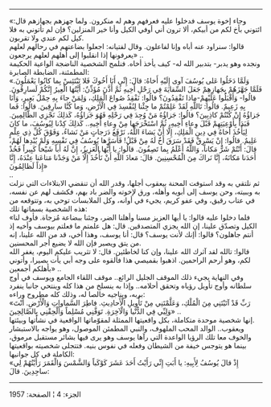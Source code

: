 ------------------------------------------------------------------------

«وجاء إخوة يوسف فدخلوا عليه فعرفهم وهم له منكرون. ولما جهزهم بجهازهم
قال: ائتوني بأخ لكم من أبيكم، ألا ترون أني أوفي الكيل وأنا خير المنزلين؟
فإن لم تأتوني به فلا كيل لكم عندي ولا تقربون.  
قالوا: سنراود عنه أباه وإنا لفاعلون. وقال لفتيانه: اجعلوا بضاعتهم في
رحالهم لعلهم يعرفونها إذا انقلبوا إلى أهلهم لعلهم يرجعون» ..  
ونجده وهو يدبر- بتدبير الله له- كيف يأخذ أخاه. فنلمح الشخصية الناضجة
الواعية الحكيمة المطمئنة، الضابطة الصابرة:  
«وَلَمَّا دَخَلُوا عَلى يُوسُفَ آوى إِلَيْهِ أَخاهُ: قالَ: إِنِّي أَنَا أَخُوكَ فَلا تَبْتَئِسْ بِما
كانُوا يَعْمَلُونَ. فَلَمَّا جَهَّزَهُمْ بِجَهازِهِمْ جَعَلَ السِّقايَةَ فِي رَحْلِ أَخِيهِ ثُمَّ أَذَّنَ مُؤَذِّنٌ:
أَيَّتُهَا الْعِيرُ إِنَّكُمْ لَسارِقُونَ. قالُوا- وَأَقْبَلُوا عَلَيْهِمْ-ماذا تَفْقِدُونَ؟ قالُوا: نَفْقِدُ
صُواعَ الْمَلِكِ، وَلِمَنْ جاءَ بِهِ حِمْلُ بَعِيرٍ، وَأَنَا بِهِ زَعِيمٌ. قالُوا: تَاللَّهِ لَقَدْ عَلِمْتُمْ
ما جِئْنا لِنُفْسِدَ فِي الْأَرْضِ، وَما كُنَّا سارِقِينَ. قالُوا: فَما جَزاؤُهُ إِنْ كُنْتُمْ كاذِبِينَ؟
قالُوا: جَزاؤُهُ مَنْ وُجِدَ فِي رَحْلِهِ فَهُوَ جَزاؤُهُ، كَذلِكَ نَجْزِي الظَّالِمِينَ. فَبَدَأَ بِأَوْعِيَتِهِمْ
قَبْلَ وِعاءِ أَخِيهِ، ثُمَّ اسْتَخْرَجَها مِنْ وِعاءِ أَخِيهِ.. كَذلِكَ كِدْنا لِيُوسُفَ، ما كانَ لِيَأْخُذَ
أَخاهُ فِي دِينِ الْمَلِكِ، إِلَّا أَنْ يَشاءَ اللَّهُ، نَرْفَعُ دَرَجاتٍ مَنْ نَشاءُ، وَفَوْقَ كُلِّ ذِي عِلْمٍ
عَلِيمٌ. قالُوا: إِنْ يَسْرِقْ فَقَدْ سَرَقَ أَخٌ لَهُ مِنْ قَبْلُ! فَأَسَرَّها يُوسُفُ فِي نَفْسِهِ وَلَمْ يُبْدِها
لَهُمْ، قالَ: أَنْتُمْ شَرٌّ مَكاناً، وَاللَّهُ أَعْلَمُ بِما تَصِفُونَ. قالُوا: يا أَيُّهَا الْعَزِيزُ، إِنَّ
لَهُ أَباً شَيْخاً كَبِيراً فَخُذْ أَحَدَنا مَكانَهُ، إِنَّا نَراكَ مِنَ الْمُحْسِنِينَ. قالَ: مَعاذَ اللَّهِ
أَنْ نَأْخُذَ إِلَّا مَنْ وَجَدْنا مَتاعَنا عِنْدَهُ، إِنَّا إِذاً لَظالِمُونَ»  
..  
ثم نلتقي به وقد استوفت المحنة بيعقوب أجلها، وقدر الله أن تنقضي
الابتلاءات التي نزلت به وببيته، وحن يوسف إلى أبويه وأهله، ورق لإخوته
والضر باد بهم، فكشف لهم عن نفسه، في عتاب رقيق، وفي عفو كريم، يجيء في
أوانه، وكل الملابسات توحي به، وتتوقعه من هذه الشخصية بسماتها تلك:  
«فلما دخلوا عليه قالوا: يا أيها العزيز مسنا وأهلنا الضر، وجئنا ببضاعة
مُزجاة. فأوف لنا الكيل وتصدّق علينا، إن الله يجزي المتصدقين. قال: هل علمتم
ما فعلتم بيوسف وأخيه إذ أنتم جاهلون؟ قالوا: أإنك لأنت يوسف؟ قال: أنا
يوسف، وهذا أخي، قد من الله علينا، إنه من يتق ويصبر فإن الله لا يضيع أجر
المحسنين.  
قالوا: تالله لقد آثرك الله علينا، وإن كنا لخاطئين. قال: لا تثريب عليكم
اليوم، يغفر الله لكم، وهو أرحم الراحمين. اذهبوا بقميصي هذا فألقوه على
وجه أبي يأت بصيرا، وأتوني بأهلكم أجمعين» ..  
وفي النهاية يجيء ذلك الموقف الجليل الرائع.. موقف اللقاء الجامع ويوسف في
أوج سلطانه وأوج تأويل رؤياه وتحقق أحلامه.. وإذا به ينسلخ من هذا كله
وينتحي جانبا ينفرد بربه، ويناجيه خالصا له، وذلك كله مطروح وراءه:  
«رَبِّ قَدْ آتَيْتَنِي مِنَ الْمُلْكِ، وَعَلَّمْتَنِي مِنْ تَأْوِيلِ الْأَحادِيثِ. فاطِرَ السَّماواتِ وَالْأَرْضِ.
أَنْتَ وَلِيِّي فِي الدُّنْيا وَالْآخِرَةِ. تَوَفَّنِي مُسْلِماً وَأَلْحِقْنِي بِالصَّالِحِينَ» ..  
إنها شخصية موحدة متكاملة، بكل واقعيتها الممثلة لمقوّماتها الواقعية في
نشأتها وبيئتها.  
ويعقوب.. الوالد المحب الملهوف، والنبي المطمئن الموصول، وهو يواجه
بالاستبشار والخوف معا تلك الرؤيا الواعدة التي رآها يوسف وهو يرى فيها
بشائر مستقبل مرموق، بينما هو يتوجس خيفة من الشيطان وفعله في نفوس بنيه.
فتتجلى شخصيته بواقعيتها الكاملة في كل جوانبها:  
«إِذْ قالَ يُوسُفُ لِأَبِيهِ: يا أَبَتِ إِنِّي رَأَيْتُ أَحَدَ عَشَرَ كَوْكَباً وَالشَّمْسَ وَالْقَمَرَ رَأَيْتُهُمْ
لِي ساجِدِينَ. قالَ:

------------------------------------------------------------------------

الجزء: 4 ¦ الصفحة: 1957
